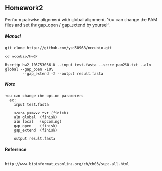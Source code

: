 
## Homework2

Perform pairwise alignment with global alignment.
You can change the PAM files and set the gap_open / gap_extend by yourself.
   

##### Manual

```shell
git clone https://github.com/yad50968/nccubio.git

cd nccubio/hw2/

Rscritp hw2_105753036.R --input test.fasta --score pam250.txt --aln global --gap_open -10\
        --gap_extend -2 --output result.fasta

```
##### Note
```shell
You can change the option parameters
  ex:
    input test.fasta
    
    score pamxxx.txt (finish)  
    aln global  (finish)
    aln local   (upcoming)  
    gap_open    (finish)
    gap_extend  (finish)
    
    output result.fasta
```


#### Reference
```shell

http://www.bioinformaticsonline.org/ch/ch03/supp-all.html

```




